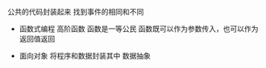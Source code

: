公共的代码封装起来
找到事件的相同和不同

- 函数式编程
  高阶函数
  函数是一等公民
  函数既可以作为参数传入，也可以作为返回值返回

- 面向对象
  将程序和数据封装其中
  数据抽象
